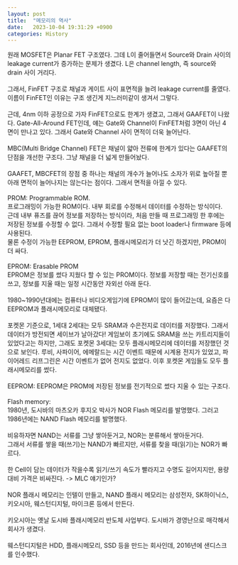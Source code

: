 ```yaml
---
layout: post
title:  "메모리의 역사"
date:   2023-10-04 19:31:29 +0900
categories: History
---
```


원래 MOSFET은 Planar FET 구조였다. 그데 L이 줄어들면서 Source와 Drain 사이의 leakage current가 증가하는 문제가 생겼다. L은 channel length, 즉 source와 drain 사이 거리다.<br>
<br>
그래서, FinFET 구조로 채널과 게이트 사이 표면적을 늘려 leakage current를 줄였다. 이름이 FinFET인 이유는 구조 생긴게 지느러미같이 생겨서 그렇다.<br>
<br>
근데, 4nm 이하 공정으로 가자 FinFET으로도 한계가 생겼고, 그래서 GAAFET이 나왔다. Gate-All-Around FET인데, 얘는 Gate와 Channel이 FinFET처럼 3면이 아닌 4면이 만나고 있다. 그래서 Gate와 Channel 사이 면적이 더욱 늘어난다.<br>
<br>
MBC(Multi Bridge Channel) FET은 채널이 얇아 전류에 한계가 있다는 GAAFET의 단점을 개선한 구조다. 그냥 채널을 더 넓게 만들어놨다.<br>
<br>
GAAFET, MBCFET의 장점 중 하나는 채널의 개수가 늘어나도 소자가 위로 높아질 뿐 아래 면적이 늘어나지는 않는다는 점이다. 그래서 면적을 아낄 수 있다.<br>
<br>
PROM: Programmable ROM.<br>
프로그래밍이 가능한 ROM이다. 내부 회로를 수정해서 데이터를 수정하는 방식이다.<br>
근데 내부 퓨즈를 끊어 정보를 저장하는 방식이라, 처음 만들 때 프로그래밍 한 후에는 저장된 정보를 수정할 수 없다. 그래서 수정할 필요 없는 boot loader나 firmware 등에 사용된다.<br>
물론 수정이 가능한 EEPROM, EPROM, 플래시메모리가 더 낫긴 하겠지만, PROM이 더 싸다.<br>
<br>
EPROM: Erasable PROM<br>
EPROM은 정보를 썼다 지웠다 할 수 있는 PROM이다. 정보를 저장할 때는 전기신호를 쓰고, 정보를 지울 때는 일정 시간동안 자외선 아래 둔다.<br>
<br>
1980~1990년대에는 컴퓨터나 비디오게임기에 EPROM이 많이 들어갔는데, 요즘은 다 EEPROM과 플래시메모리로 대체됐다.<br>
<br>
포켓몬 기준으로, 1세대 2세대는 모두 SRAM과 수은전지로 데이터를 저장했다. 그래서 데이터가 방전되면 세이브가 날아갔다! 게임보이 초기에도 SRAM을 쓰는 카트리지들이 있었다고는 하지만, 그래도 포켓몬 3세대는 모두 플래시메모리에 데이터를 저장했던 것으로 보인다. 루비, 사파이어, 에메랄드는 시간 이벤트 때문에 시계용 전지가 있었고, 파이어레드 리프그린은 시간 이벤트가 없어 전지도 없었다. 이후 포켓몬 게임들도 모두 플래시메모리를 썼다.<br>
<br>
EEPROM: EEPROM은 PROM에 저장된 정보를 전기적으로 썼다 지울 수 있는 구조다.<br>
<br>
Flash memory:<br>
1980년, 도시바의 마츠오카 후지오 박사가 NOR Flash 메모리를 발명했다. 그러고 1986년에는 NAND Flash 메모리를 발명했다.<br>
<br>
비유하자면 NAND는 서류를 그냥 쌓아둔거고, NOR는 분류해서 쌓아둔거다.<br>
그래서 서류를 쌓을 때(쓰기)는 NAND가 빠르지만, 서류를 찾을 때(읽기)는 NOR가 빠르다.<br>
<br>
한 Cell이 담는 데이터가 작을수록 읽기/쓰기 속도가 빨라지고 수명도 길어지지만, 용량 대비 가격은 비싸진다. -> MLC 얘기인가?<br>
<br>
NOR 플래시 메모리는 인텔이 만들고, NAND 플래시 메모리는 삼성전자, SK하이닉스, 키오시아, 웨스턴디지털, 마이크론 등에서 만든다.<br>
<br>
키오시아는 옛날 도시바 플래시메모리 반도체 사업부다. 도시바가 경영난으로 매각해서 회사가 생겼다.<br>
<br>
웨스턴디지털은 HDD, 플래시메모리, SSD 등을 만드는 회사인데, 2016년에 샌디스크를 인수했다.<br>
